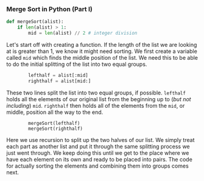 ### Merge Sort in Python (Part I)

```python
def mergeSort(alist):
    if len(alist) > 1:
        mid = len(alist) // 2 # integer division
```

Let's start off with creating a function. If the length of the list we are looking at is greater than 1, we know it might need sorting. We first create a variable called `mid` which finds the middle position of the list. We need this to be able to do the initial splitting of the list into two equal groups. 

```python
		lefthalf = alist[:mid]
        righthalf = alist[mid:]
```

These two lines split the list into two equal groups, if possible. `lefthalf` holds all the elements of our original list from the beginning up to (*but not including*) `mid`. `righthalf` then holds all of the elements from  the `mid`, or middle, position all the way to the end.

```
		mergeSort(lefthalf)
        mergeSort(righthalf)
```

Here we use recursion to split up the two halves of our list. We simply treat each part as another list and put it through the same splitting process we just went through. We keep doing this until we get to the place where we have each element on its own and ready to be placed into pairs. The code for actually sorting the elements and combining them into groups comes next.
